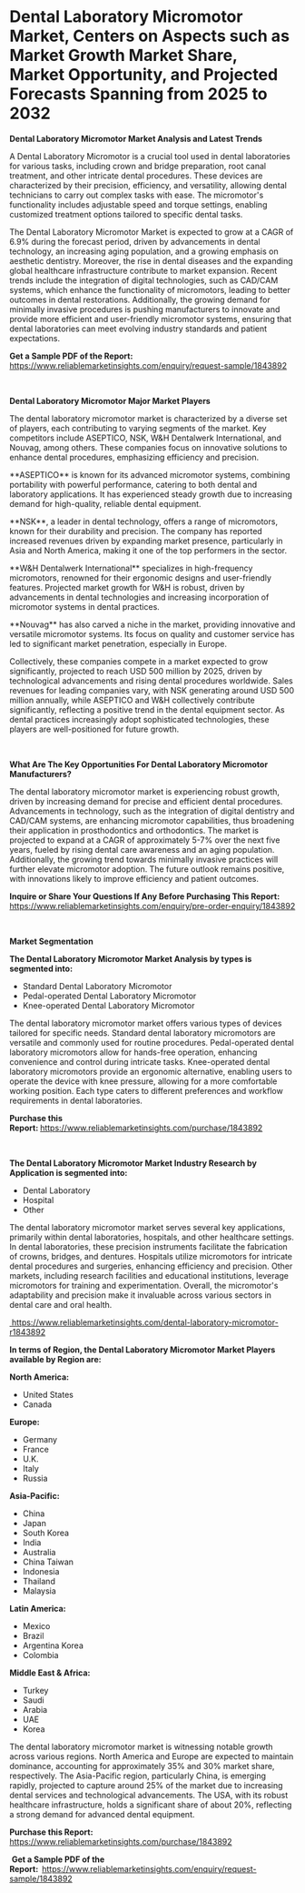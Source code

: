 <p><h1>Dental Laboratory Micromotor Market, Centers on Aspects such as Market Growth Market Share, Market Opportunity, and Projected Forecasts Spanning from 2025 to 2032</h1></p><p><strong>Dental Laboratory Micromotor Market Analysis and Latest Trends</strong></p>
<p><p>A Dental Laboratory Micromotor is a crucial tool used in dental laboratories for various tasks, including crown and bridge preparation, root canal treatment, and other intricate dental procedures. These devices are characterized by their precision, efficiency, and versatility, allowing dental technicians to carry out complex tasks with ease. The micromotor's functionality includes adjustable speed and torque settings, enabling customized treatment options tailored to specific dental tasks.</p><p>The Dental Laboratory Micromotor Market is expected to grow at a CAGR of 6.9% during the forecast period, driven by advancements in dental technology, an increasing aging population, and a growing emphasis on aesthetic dentistry. Moreover, the rise in dental diseases and the expanding global healthcare infrastructure contribute to market expansion. Recent trends include the integration of digital technologies, such as CAD/CAM systems, which enhance the functionality of micromotors, leading to better outcomes in dental restorations. Additionally, the growing demand for minimally invasive procedures is pushing manufacturers to innovate and provide more efficient and user-friendly micromotor systems, ensuring that dental laboratories can meet evolving industry standards and patient expectations.</p></p>
<p><strong>Get a Sample PDF of the Report:&nbsp;</strong> <a href="https://www.reliablemarketinsights.com/enquiry/request-sample/1843892?utm_campaign=2931&utm_medium=2&utm_source=Github&utm_content=ia&utm_term=13042025&utm_id=dental-laboratory-micromotor">https://www.reliablemarketinsights.com/enquiry/request-sample/1843892</a></p>
<p>&nbsp;</p>
<p><strong>Dental Laboratory Micromotor Major Market Players</strong></p>
<p><p>The dental laboratory micromotor market is characterized by a diverse set of players, each contributing to varying segments of the market. Key competitors include ASEPTICO, NSK, W&H Dentalwerk International, and Nouvag, among others. These companies focus on innovative solutions to enhance dental procedures, emphasizing efficiency and precision.</p><p>**ASEPTICO** is known for its advanced micromotor systems, combining portability with powerful performance, catering to both dental and laboratory applications. It has experienced steady growth due to increasing demand for high-quality, reliable dental equipment.</p><p>**NSK**, a leader in dental technology, offers a range of micromotors, known for their durability and precision. The company has reported increased revenues driven by expanding market presence, particularly in Asia and North America, making it one of the top performers in the sector.</p><p>**W&H Dentalwerk International** specializes in high-frequency micromotors, renowned for their ergonomic designs and user-friendly features. Projected market growth for W&H is robust, driven by advancements in dental technologies and increasing incorporation of micromotor systems in dental practices.</p><p>**Nouvag** has also carved a niche in the market, providing innovative and versatile micromotor systems. Its focus on quality and customer service has led to significant market penetration, especially in Europe.</p><p>Collectively, these companies compete in a market expected to grow significantly, projected to reach USD 500 million by 2025, driven by technological advancements and rising dental procedures worldwide. Sales revenues for leading companies vary, with NSK generating around USD 500 million annually, while ASEPTICO and W&H collectively contribute significantly, reflecting a positive trend in the dental equipment sector. As dental practices increasingly adopt sophisticated technologies, these players are well-positioned for future growth.</p></p>
<p>&nbsp;</p>
<p><strong>What Are The Key Opportunities For Dental Laboratory Micromotor Manufacturers?</strong></p>
<p><p>The dental laboratory micromotor market is experiencing robust growth, driven by increasing demand for precise and efficient dental procedures. Advancements in technology, such as the integration of digital dentistry and CAD/CAM systems, are enhancing micromotor capabilities, thus broadening their application in prosthodontics and orthodontics. The market is projected to expand at a CAGR of approximately 5-7% over the next five years, fueled by rising dental care awareness and an aging population. Additionally, the growing trend towards minimally invasive practices will further elevate micromotor adoption. The future outlook remains positive, with innovations likely to improve efficiency and patient outcomes.</p></p>
<p><strong>Inquire or Share Your Questions If Any Before Purchasing This Report:</strong> <a href="https://www.reliablemarketinsights.com/enquiry/pre-order-enquiry/1843892?utm_campaign=2931&utm_medium=2&utm_source=Github&utm_content=ia&utm_term=13042025&utm_id=dental-laboratory-micromotor">https://www.reliablemarketinsights.com/enquiry/pre-order-enquiry/1843892</a></p>
<p>&nbsp;</p>
<p><strong>Market Segmentation</strong></p>
<p><strong>The Dental Laboratory Micromotor Market Analysis by types is segmented into:</strong></p>
<p><ul><li>Standard Dental Laboratory Micromotor</li><li>Pedal-operated Dental Laboratory Micromotor</li><li>Knee-operated Dental Laboratory Micromotor</li></ul></p>
<p><p>The dental laboratory micromotor market offers various types of devices tailored for specific needs. Standard dental laboratory micromotors are versatile and commonly used for routine procedures. Pedal-operated dental laboratory micromotors allow for hands-free operation, enhancing convenience and control during intricate tasks. Knee-operated dental laboratory micromotors provide an ergonomic alternative, enabling users to operate the device with knee pressure, allowing for a more comfortable working position. Each type caters to different preferences and workflow requirements in dental laboratories.</p></p>
<p><strong>Purchase this Report:&nbsp;</strong><a href="https://www.reliablemarketinsights.com/purchase/1843892?utm_campaign=2931&utm_medium=2&utm_source=Github&utm_content=ia&utm_term=13042025&utm_id=dental-laboratory-micromotor">https://www.reliablemarketinsights.com/purchase/1843892</a></p>
<p>&nbsp;</p>
<p><strong>The Dental Laboratory Micromotor Market Industry Research by Application is segmented into:</strong></p>
<p><ul><li>Dental Laboratory</li><li>Hospital</li><li>Other</li></ul></p>
<p><p>The dental laboratory micromotor market serves several key applications, primarily within dental laboratories, hospitals, and other healthcare settings. In dental laboratories, these precision instruments facilitate the fabrication of crowns, bridges, and dentures. Hospitals utilize micromotors for intricate dental procedures and surgeries, enhancing efficiency and precision. Other markets, including research facilities and educational institutions, leverage micromotors for training and experimentation. Overall, the micromotor's adaptability and precision make it invaluable across various sectors in dental care and oral health.</p></p>
<p><a href="https://www.reliablemarketinsights.com/dental-laboratory-micromotor-r1843892?utm_campaign=2931&utm_medium=2&utm_source=Github&utm_content=ia&utm_term=13042025&utm_id=dental-laboratory-micromotor">&nbsp;https://www.reliablemarketinsights.com/dental-laboratory-micromotor-r1843892</a></p>
<p><strong>In terms of Region, the Dental Laboratory Micromotor Market Players available by Region are:</strong></p>
<p>
    <p> <strong> North America: </strong>
        <ul>
            <li>United States</li>
            <li>Canada</li>
        </ul>
        </p> 
    <p> <strong> Europe: </strong>
        <ul>
            <li>Germany</li>
            <li>France</li>
            <li>U.K.</li>
            <li>Italy</li>
            <li>Russia</li>
        </ul>
        </p> 
    <p> <strong> Asia-Pacific: </strong>
        <ul>
            <li>China</li>
            <li>Japan</li>
            <li>South Korea</li>
            <li>India</li>
            <li>Australia</li>
            <li>China Taiwan</li>
            <li>Indonesia</li>
            <li>Thailand</li>
            <li>Malaysia</li>
        </ul>
        </p> 
    <p> <strong> Latin America: </strong>
        <ul>
            <li>Mexico</li>
            <li>Brazil</li>
            <li>Argentina Korea</li>
            <li>Colombia</li>
        </ul>
        </p> 
    <p> <strong> Middle East & Africa: </strong>
        <ul>
            <li>Turkey</li>
            <li>Saudi</li>
            <li>Arabia</li>
            <li>UAE</li>
            <li>Korea</li>
        </ul>
    </p>
    </p>
<p><p>The dental laboratory micromotor market is witnessing notable growth across various regions. North America and Europe are expected to maintain dominance, accounting for approximately 35% and 30% market share, respectively. The Asia-Pacific region, particularly China, is emerging rapidly, projected to capture around 25% of the market due to increasing dental services and technological advancements. The USA, with its robust healthcare infrastructure, holds a significant share of about 20%, reflecting a strong demand for advanced dental equipment.</p></p>
<p><strong>Purchase this Report: </strong><a href="https://www.reliablemarketinsights.com/purchase/1843892?utm_campaign=2931&utm_medium=2&utm_source=Github&utm_content=ia&utm_term=13042025&utm_id=dental-laboratory-micromotor">https://www.reliablemarketinsights.com/purchase/1843892</a></p>
<p>&nbsp;<strong>Get a Sample PDF of the Report:&nbsp;&nbsp;</strong><a href="https://www.reliablemarketinsights.com/enquiry/request-sample/1843892?utm_campaign=2931&utm_medium=2&utm_source=Github&utm_content=ia&utm_term=13042025&utm_id=dental-laboratory-micromotor">https://www.reliablemarketinsights.com/enquiry/request-sample/1843892</a></p>
<p><strong></strong></p>
<p><p></p><p></p><p></p></p>